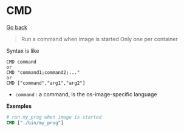 # CMD

[Go back](..)

> Run a command when image is started
> Only one per container

Syntax is like

```none
CMD command
or
CMD "command1;command2;..."
or
CMD ["command","arg1","arg2"]
```

* ``command`` : a command, is the os-image-specific
  language

**Exemples**

```dockerfile
# run my_prog when image is started
CMD ["./bin/my_prog"]
```